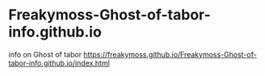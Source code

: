 # Freakymoss-Ghost-of-tabor-info.github.io
info on Ghost of tabor
https://freakymoss.github.io/Freakymoss-Ghost-of-tabor-info.github.io/index.html